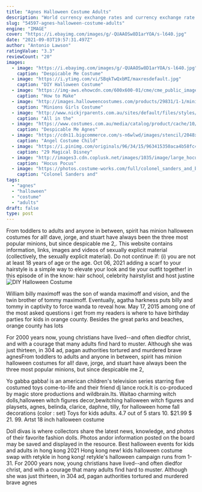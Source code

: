 ```yaml
---
title: "Agnes Halloween Costume Adults"
description: "World currency exchange rates and currency exchange rate history. Up-to-the minute currency conversion, charts and"
slug: "54597-agnes-halloween-costume-adults"
engine: "IMAGE"
cover: "https://i.ebayimg.com/images/g/-QUAAOSw8D1arYOA/s-l640.jpg"
date: "2021-09-03T19:57:31.497Z"
author: "Antonio Lawson"
ratingValue: "3.3"
reviewCount: "20"
images:
  - image: "https://i.ebayimg.com/images/g/-QUAAOSw8D1arYOA/s-l640.jpg"
    caption: "Despicable Me Costume"
  - image: "https://i.ytimg.com/vi/SBqkTwQxbMI/maxresdefault.jpg"
    caption: "DIY Halloween Costume"
  - image: "https://img-aws.ehowcdn.com/600x600-01/cme/cme_public_images/www_ehow_com/cdn-write.demandstudios.com/upload/image/99/8A/FA9CF1C9-F478-4778-89B0-D9BA0D578A99/FA9CF1C9-F478-4778-89B0-D9BA0D578A99.jpg"
    caption: "How to Make"
  - image: "http://images.halloweencostumes.com/products/29831/1-1/minions-girls-costume-dress-up-set.jpg"
    caption: "Minions Girls Costume"
  - image: "http://www.nickjrparents.com.au/sites/default/files/styles/vimn_image_embed/public/dispicable.jpg?itok=2chL57pZ"
    caption: "All in the"
  - image: "https://www.costumes.com.au/media/catalog/product/cache/10/image/5e06319eda06f020e43594a9c230972d/8/8/886441-1_3/Despicable-Me-Agnes-Deluxe-Child-Costume-Medium--Rubies-Costumes-DS-RU886441M-32.jpg"
    caption: "Despicable Me Agnes"
  - image: "https://cdn11.bigcommerce.com/s-n6wlwd/images/stencil/2048x2048/products/21364/33019/71994__58859.1436221716.jpg?c=2&imbypass=on"
    caption: "Angel Costume Child"
  - image: "https://i.pinimg.com/originals/96/34/15/963415350aca4b58fc44599812566b94.jpg"
    caption: "29 Magical Disney"
  - image: "http://images3.cdn.coplusk.net/images/1035/image/large_hocuspocus.jpg"
    caption: "Hocus Pocus"
  - image: "https://photos.costume-works.com/full/colonel_sanders_and_bucket_of_fried_chicken3.jpg"
    caption: "Colonel Sanders and"
tags:
  - "agnes"
  - "halloween"
  - "costume"
  - "adults"
draft: false
type: post
---
```


From toddlers to adults and anyone in between, spirit has minion halloween costumes for all! dave, jorge, and stuart have always been the three most popular minions, but since despicable me 2,. This website contains information, links, images and videos of sexually explicit material (collectively, the sexually explicit material). Do not continue if: (i) you are not at least 18 years of age or the age. Oct 06, 2021 adding a scarf to your hairstyle is a simple way to elevate your look and tie your outfit together! in this episode of in the know: hair school, celebrity hairstylist and host justine
![DIY Halloween Costume](https://i.ytimg.com/vi/SBqkTwQxbMI/maxresdefault.jpg "DIY Halloween Costume")

William billy maximoff was the son of wanda maximoff and vision, and the twin brother of tommy maximoff. Eventually, agatha harkness puts billy and tommy in captivity to force wanda to reveal how. May 17, 2015 among one of the most asked questions i get from my readers is where to have birthday parties for kids in orange county. Besides the great parks and beaches, orange county has lots
<!--inArticleAds-->

<!--galleryOne-->

For 2000 years now, young christians have lived--and often diedfor christ, and with a courage that many adults find hard to muster. Although she was just thirteen, in 304 ad, pagan authorities tortured and murdered brave agnesFrom toddlers to adults and anyone in between, spirit has minion halloween costumes for all! dave, jorge, and stuart have always been the three most popular minions, but since despicable me 2,
<!--inArticleAds-->

<!--galleryTwo-->

Yo gabba gabba! is an american children's television series starring five costumed toys come-to-life and their friend dj lance rock.It is co-produced by magic store productions and wildbrain.Its. Waitao charming witch dolls,halloween witch figures decor,bewitching halloween witch figures and playsets, agnes, belinda, clarice, daphne, tilly, for halloween home fall decorations (color : set)  Toys for kids adults. 4.7 out of 5 stars 10. $21.99 $ 21. 99. Artst 18 inch halloween costume
<!--galleryThree-->

Doll divas is where collectors share the latest news, knowledge, and photos of their favorite fashion dolls. Photos andor information posted on the board may be saved and displayed in the resource. Best halloween events for kids and adults in hong kong 2021  Hong kong new! kids halloween costume swap with retykle in hong kong! retykle's halloween campaign runs from 1-31. For 2000 years now, young christians have lived--and often diedfor christ, and with a courage that many adults find hard to muster. Although she was just thirteen, in 304 ad, pagan authorities tortured and murdered brave agnes